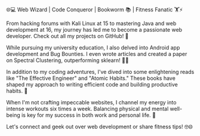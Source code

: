 🌐💻 Web Wizard | Code Conqueror | Bookworm 📚 | Fitness Fanatic 🏋️⚡

From hacking forums with Kali Linux at 15 to mastering Java and web development at 16, my journey has led me to become a passionate web developer. Check out all my projects on GitHub! 🔗

While pursuing my university education, I also delved into Android app development and Bug Bounties. I even wrote articles and created a paper on Spectral Clustering, outperforming sklearn! 📱🐛

In addition to my coding adventures, I've dived into some enlightening reads like "The Effective Engineer" and "Atomic Habits." These books have shaped my approach to writing efficient code and building productive habits. 🚀

When I'm not crafting impeccable websites, I channel my energy into intense workouts six times a week. Balancing physical and mental well-being is key for my success in both work and personal life. 💪

Let's connect and geek out over web development or share fitness tips! 🤓🌐

